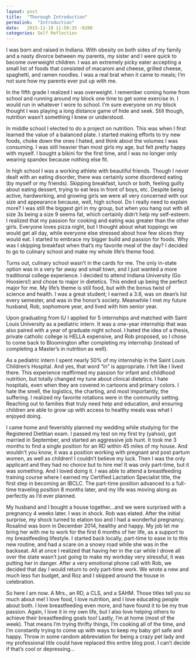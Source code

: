 ```yaml
---
layout: post
title:  "Thorough Introduction"
permalink:  "Introduction"
date:   2015-11-18 11:58:35 -0200
categories: Self Reflection
---
```

<p>I was born and raised in Indiana. With obesity on both sides of my family and a nasty divorce between my parents, my sister and I were quick to become overweight children. I was an extremely picky eater accepting a small list of foods that consisted of macaroni and cheese, grilled cheese, spaghetti, and ramen noodles. I was a real brat when it came to meals; I’m not sure how my parents ever put up with me.<p>In the fifth grade I realized I was overweight. I remember coming home from school and running around my block one time to get some exercise in. I would run in whatever I wore to school. I’m sure everyone on my block thought I was playing a long distance game of hide and seek. Still though, nutrition wasn’t something I knew or understood. <p>In middle school I elected to do a project on nutrition. This was when I first learned the value of a balanced plate. I started making efforts to try new foods, choke down the ones I hated, and think about the volumes I was consuming. I was still heavier than most girls my age, but felt pretty happy with myself. I bought a bikini for the first time, and I was no longer only wearing spandex because nothing else fit. <p>In high school I was a working athlete with beautiful friends. Though I never dealt with an eating disorder, there was certainly some disordered eating (by myself or my friends). Skipping breakfast, lunch or both, feeling guilty about eating dessert, trying to eat less in front of boys, etc. Despite being active, hardworking, and growing girls we were all very concerned with our size and appearance because, well, high school. Do I really need to explain more? I was still the biggest girl in my group, but when you hang out with all size 3s being a size 9 seems fat, which certainly didn’t help my self-esteem. I realized that my passion for cooking and eating was greater than the other girls. Everyone loves pizza night, but I thought about what toppings we would get all day, while everyone else stressed about how few slices they would eat. I started to embrace my bigger build and passion for foods. Why was I skipping breakfast when that’s my favorite meal of the day? I decided to go to culinary school and make my whole life’s theme food.<p>Turns out, culinary school wasn’t in the cards for me. The only in-state option was in a very far away and small town, and I just wanted a more traditional college experience. I decided to attend Indiana University (Go Hoosiers!) and chose to major in dietetics. This ended up being the perfect major for me. My life’s theme is still food, but with the bonus twist of science and health. I was a great student; I earned a 3.8, was on dean’s list every semester, and was in the honor’s society.  Meanwhile I met my future husband, Rob, sophomore year, and lived with him senior year. <p>Upon graduating from IU I applied for 5 internships and matched with Saint Louis University as a pediatric intern. It was a one-year internship that was also paired with a year of graduate night school. I hated the idea of a thesis, private catholic college is HELLA expensive, and Rob proposed, so I chose to come back to Bloomington after completing my internship (instead of completing a Master’s in nutrition as well). <p>As a pediatric intern I spent nearly 50% of my internship in the Saint Louis Children’s Hospital. And yes, that word “in” is appropriate. I felt like I lived there. This experience reaffirmed my passion for infant and childhood nutrition, but totally changed my tune about clinical dietetics. I hate hospitals, even when they are covered in cartoons and primary colors. I hate the smell, the logistics, the charting, and most importantly, the suffering. I realized my favorite rotations were in the community setting. Reaching out to families that truly need help and education, and ensuring children are able to grow up with access to healthy meals was what I enjoyed doing.<p>I came home and feverishly planned my wedding while studying for the Registered Dietitian exam. I passed my test on my first try (yahoo), got married in September, and started an aggressive job hunt. It took me 3 months to find a single position for an RD within 45 miles of my house. And wouldn’t you know, it was a position working with pregnant and post partum women, as well as children! I couldn’t believe my luck. Then I was the only applicant and they had no choice but to hire me! It was only part-time, but it was something. And I loved doing it. I was able to attend a breastfeeding training course where I earned my Certified Lactation Specialist title, the first step in becoming an IBCLC. The part-time position advanced to a full-time traveling position 8 months later, and my life was moving along as perfectly as I’d ever planned. <p>My husband and I bought a house together…and we were surprised with a pregnancy 4 weeks later. I was in shock. Rob was elated. After the initial surprise, my shock turned to elation too and I had a wonderful pregnancy. Rosalind was born in December 2014, healthy and happy. My job let me bring her with me to work for the first 6 months of her life, as a support to my breastfeeding lifestyle. I started back locally, part-time to ease in to this new routine, and had a scare on a snowy road while she was in the backseat. All at once I realized that having her in the car while I drove all over the state wasn’t just going to make my workday very stressful, it was putting her in danger. After a very emotional phone call with Rob, we decided that day I would return to only part-time work. We wrote a new and much less fun budget, and Roz and I skipped around the house in celebration. <p>So here I am now. A Mrs., an RD, a CLS, and a SAHM. Those titles tell you so much about me! I love food, I love nutrition, and I love educating people about both. I love breastfeeding even more, and have found it to be my true passion. Again, I love it in my own life, but I also love helping others to achieve their breastfeeding goals too! Lastly, I’m at home (most of the week). That means I’m trying thrifty things, I’m cooking all of the time, and I’m constantly trying to come up with ways to keep my baby girl safe and happy. Throw in some random abbreviation for being a crazy pet lady and my professional title could have replaced this entire blog post. I can’t decide if that’s cool or depressing…